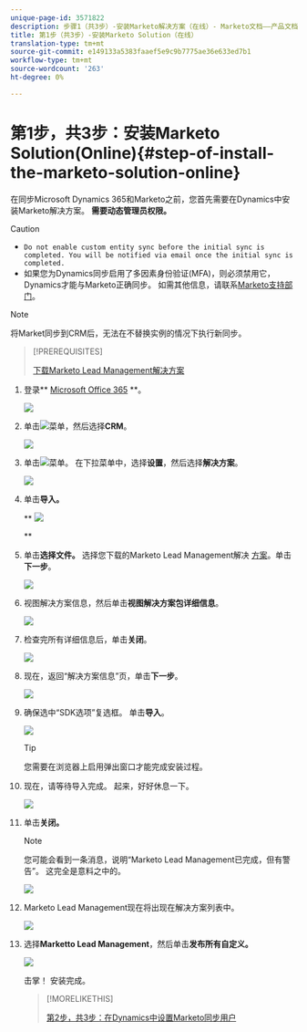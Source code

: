 ```yaml
---
unique-page-id: 3571822
description: 步骤1（共3步）-安装Marketo解决方案（在线）- Marketo文档——产品文档
title: 第1步（共3步）-安装Marketo Solution（在线）
translation-type: tm+mt
source-git-commit: e149133a5383faaef5e9c9b7775ae36e633ed7b1
workflow-type: tm+mt
source-wordcount: '263'
ht-degree: 0%

---
```



# 第1步，共3步：安装Marketo Solution(Online){#step-of-install-the-marketo-solution-online}

在同步Microsoft Dynamics 365和Marketo之前，您首先需要在Dynamics中安装Marketo解决方案。 **需要动态管理员权限。**

>[!CAUTION]
>
>* `Do not enable custom entity sync before the initial sync is completed. You will be notified via email once the initial sync is completed.`
>* 如果您为Dynamics同步启用了多因素身份验证(MFA)，则必须禁用它，Dynamics才能与Marketo正确同步。 如需其他信息，请联系[Marketo支持部门](http://nation.marketo.com/community/support_solutions)。

>



>[!NOTE]
>
>将Market同步到CRM后，无法在不替换实例的情况下执行新同步。

>[!PREREQUISITES]
>
>[下载Marketo Lead Management解决方案](../../../../../product-docs/crm-sync/microsoft-dynamics-sync/sync-setup/download-the-marketo-lead-management-solution.md)

1. 登录** [Microsoft Office 365](https://login.microsoftonline.com/) **。

   ![](assets/image2015-3-16-15-3a58-3a55.png)

1. 单击![](assets/image2015-3-16-16-3a1-3a13.png)菜单，然后选择&#x200B;**CRM**。

   ![](assets/image2015-3-16-16-3a0-3a10.png)

1. 单击![](assets/image2015-5-13-10-3a5-3a8.png)菜单。 在下拉菜单中，选择**设置**，然后选择&#x200B;**解决方案**。

   ![](assets/image2015-5-13-10-3a4-3a1.png)

1. 单击&#x200B;**导入。**

   ** ![](assets/image2015-3-19-8-3a34-3a8.png)

   **

1. 单击&#x200B;**选择文件。** 选择您下载的Marketo Lead Management解决 [方案](../../../../../product-docs/crm-sync/microsoft-dynamics-sync/sync-setup/download-the-marketo-lead-management-solution.md)。单击&#x200B;**下一步**。

   ![](assets/image2015-10-9-14-3a44-3a14.png)

1. 视图解决方案信息，然后单击&#x200B;**视图解决方案包详细信息**。

   ![](assets/image2015-10-9-15-3a4-3a16.png)

1. 检查完所有详细信息后，单击&#x200B;**关闭**。

   ![](assets/image2015-10-9-14-3a57-3a3.png)

1. 现在，返回“解决方案信息”页，单击&#x200B;**下一步**。

   ![](assets/image2015-10-9-14-3a59-3a24.png)

1. 确保选中“SDK选项”复选框。 单击&#x200B;**导入**。

   ![](assets/image2015-10-9-15-3a7-3a12.png)

   >[!TIP]
   >
   >您需要在浏览器上启用弹出窗口才能完成安装过程。

1. 现在，请等待导入完成。 起来，好好休息一下。

   ![](assets/image2015-3-11-11-3a34-3a9.png)

1. 单击&#x200B;**关闭。**

   >[!NOTE]
   >
   >您可能会看到一条消息，说明“Marketo Lead Management已完成，但有警告”。 这完全是意料之中的。

   ![](assets/image2015-3-13-9-3a54-3a39.png)

1. Marketo Lead Management现在将出现在解决方案列表中。

   ![](assets/image2015-3-19-8-3a40-3a38.png)

1. 选择&#x200B;**Marketto Lead Management**，然后单击&#x200B;**发布所有自定义。**

   ![](assets/image2015-3-19-8-3a41-3a21.png)

   击掌！ 安装完成。

   >[!MORELIKETHIS]
   >
   >[第2步，共3步：在Dynamics中设置Marketo同步用户](step-2-of-3-set-up.md)
